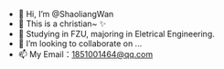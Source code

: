 - 👋 Hi, I’m @ShaoliangWan
- 👀 This is a christian~ ✨
- 🌱 Studying in FZU, majoring in Eletrical Engineering.
- 💞️ I’m looking to collaborate on ...
- 📫 My Email：1851001464@qq.com

<!---
ShaoliangWan/ShaoliangWan is a ✨ special ✨ repository because its `README.md` (this file) appears on your GitHub profile.
You can click the Preview link to take a look at your changes.
--->

